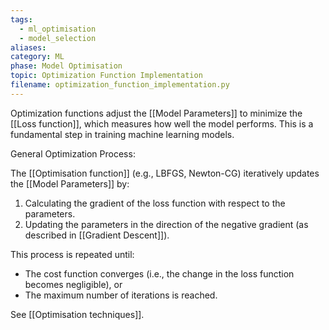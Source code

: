 ```yaml
---
tags:
  - ml_optimisation
  - model_selection
aliases: 
category: ML
phase: Model Optimisation
topic: Optimization Function Implementation
filename: optimization_function_implementation.py
---
```

Optimization functions adjust the [[Model Parameters]] to minimize the [[Loss function]], which measures how well the model performs. This is a fundamental step in training machine learning models.  

General Optimization Process:

The [[Optimisation function]] (e.g., LBFGS, Newton-CG) iteratively updates the [[Model Parameters]] by:  
1. Calculating the gradient of the loss function with respect to the parameters.  
2. Updating the parameters in the direction of the negative gradient (as described in [[Gradient Descent]]).  

This process is repeated until:  
- The cost function converges (i.e., the change in the loss function becomes negligible), or  
- The maximum number of iterations is reached.  

See [[Optimisation techniques]].